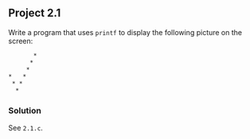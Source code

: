 ## Project 2.1
Write a program that uses `printf` to display the following picture on the screen:
```
       *
      *
     *
*   *
 * *
  *
```

### Solution
See `2.1.c`.